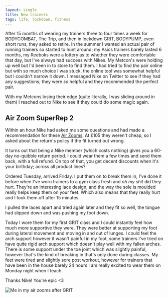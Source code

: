 ```yaml
---
layout: single
title: New trainers
tags: life, lockdown, fitness
---
```


After 15 months of wearing my trainers three to four times a week for BODYCOMBAT, The Trip, and then in lockdown GRIT,  BODYPUMP, even short runs, they asked to retire.
In the summer I wanted an actual pair of running trainers so started to hunt around; my Asics trainers barely lasted 6 months, my Reeboks were a lottery as to whether they were comfortable that day, but I've always had success with Nikes. My Metcon's were holding up well but I'd been in to store to find them.
I had tried to find _the_ pair online but with so much choice I was stuck, the online tool was somewhat helpful but I couldn't narrow it down.
I messaged Nike on Twitter to see if they had any suggestions; they were _so_ helpful and they recommended the perfect pair.

With my Metcons losing their edge (quite literally, I was sliding around in them) I reached out to Nike to see if they could do some magic again.

## Air Zoom SuperRep 2

Within an hour Nike had asked me some questions and had made a recommendation for these [Air Zooms][air-zooms]. At £105 they weren't cheap, so I asked about the return's policy if the fit turned out wrong.

It turns out that being a Nike member (which costs nothing) gives you a 60-day no-quibble return period. I could wear them a few times and send them back, with a full refund. On top of that, you get decent discounts when it's your birthday; across all product lines?

Ordered Tuesday, arrived Friday. I put them on to break them in, I've done it before when I've worn trainers to a gym class fresh and _oh my shit_ did they hurt. They're an interesting lace design, and the way the sole is moulded really helps keep them on your feet. Which also means that they really hurt and I took them off after 15 minutes.

I pulled the laces apart and tried again later and they fit so well, the tongue had slipped down and was pushing my foot down.

Today I wore them for my first GRIT class and I could instantly feel how much more supportive they were. They were better at supporting my foot during lateral movement and moving in and out of lunges. I could feel the arch support however it wasn't painful in my foot, some trainers I've tried on have quite rigid arch support which doesn't play well with my fallen arches. There is some support under the toe joint which was slightly painful, however that's the kind of breaking in that's only done during classes.
My feet were tired and slightly sore post workout, however for trainers that have been in the house barely 24 hours I am really excited to wear them on Monday night when I teach.

Thanks Nike! You're epic <3

![Me in my air zooms after GRIT](https://user-images.githubusercontent.com/545914/111037477-14ed9f80-841c-11eb-9037-ebc08012426b.jpeg)

[air-zooms]: https://www.nike.com/gb/t/air-zoom-superrep-2-hiit-class-shoe-tW0vmL